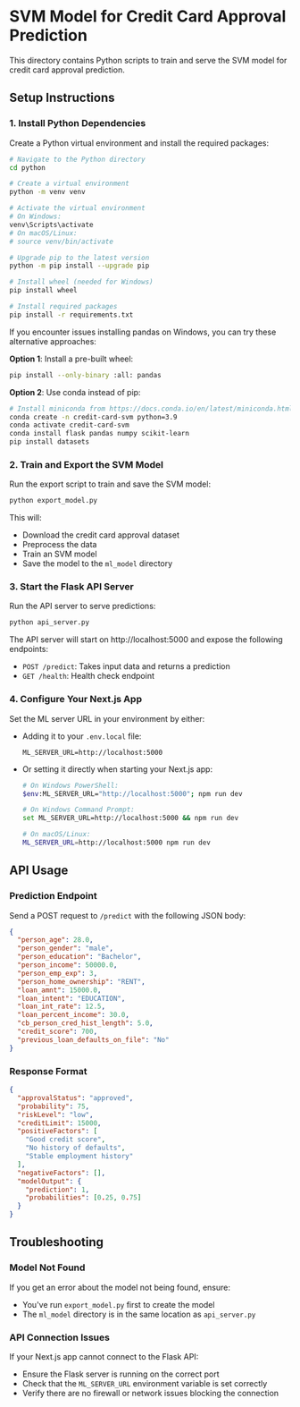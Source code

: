 # SVM Model for Credit Card Approval Prediction

This directory contains Python scripts to train and serve the SVM model for credit card approval prediction.

## Setup Instructions

### 1. Install Python Dependencies

Create a Python virtual environment and install the required packages:

```bash
# Navigate to the Python directory
cd python

# Create a virtual environment
python -m venv venv

# Activate the virtual environment
# On Windows:
venv\Scripts\activate
# On macOS/Linux:
# source venv/bin/activate

# Upgrade pip to the latest version
python -m pip install --upgrade pip

# Install wheel (needed for Windows)
pip install wheel

# Install required packages
pip install -r requirements.txt
```

If you encounter issues installing pandas on Windows, you can try these alternative approaches:

**Option 1**: Install a pre-built wheel:
```bash
pip install --only-binary :all: pandas
```

**Option 2**: Use conda instead of pip:
```bash
# Install miniconda from https://docs.conda.io/en/latest/miniconda.html
conda create -n credit-card-svm python=3.9
conda activate credit-card-svm
conda install flask pandas numpy scikit-learn
pip install datasets
```

### 2. Train and Export the SVM Model

Run the export script to train and save the SVM model:

```bash
python export_model.py
```

This will:
- Download the credit card approval dataset
- Preprocess the data
- Train an SVM model
- Save the model to the `ml_model` directory

### 3. Start the Flask API Server

Run the API server to serve predictions:

```bash
python api_server.py
```

The API server will start on http://localhost:5000 and expose the following endpoints:
- `POST /predict`: Takes input data and returns a prediction
- `GET /health`: Health check endpoint

### 4. Configure Your Next.js App

Set the ML server URL in your environment by either:

- Adding it to your `.env.local` file:
  ```
  ML_SERVER_URL=http://localhost:5000
  ```
  
- Or setting it directly when starting your Next.js app:
  ```bash
  # On Windows PowerShell:
  $env:ML_SERVER_URL="http://localhost:5000"; npm run dev
  
  # On Windows Command Prompt:
  set ML_SERVER_URL=http://localhost:5000 && npm run dev
  
  # On macOS/Linux:
  ML_SERVER_URL=http://localhost:5000 npm run dev
  ```

## API Usage

### Prediction Endpoint

Send a POST request to `/predict` with the following JSON body:

```json
{
  "person_age": 28.0,
  "person_gender": "male",
  "person_education": "Bachelor",
  "person_income": 50000.0,
  "person_emp_exp": 3,
  "person_home_ownership": "RENT",
  "loan_amnt": 15000.0,
  "loan_intent": "EDUCATION",
  "loan_int_rate": 12.5,
  "loan_percent_income": 30.0,
  "cb_person_cred_hist_length": 5.0,
  "credit_score": 700,
  "previous_loan_defaults_on_file": "No"
}
```

### Response Format

```json
{
  "approvalStatus": "approved",
  "probability": 75,
  "riskLevel": "low",
  "creditLimit": 15000,
  "positiveFactors": [
    "Good credit score",
    "No history of defaults",
    "Stable employment history"
  ],
  "negativeFactors": [],
  "modelOutput": {
    "prediction": 1,
    "probabilities": [0.25, 0.75]
  }
}
```

## Troubleshooting

### Model Not Found

If you get an error about the model not being found, ensure:
- You've run `export_model.py` first to create the model
- The `ml_model` directory is in the same location as `api_server.py`

### API Connection Issues

If your Next.js app cannot connect to the Flask API:
- Ensure the Flask server is running on the correct port
- Check that the `ML_SERVER_URL` environment variable is set correctly
- Verify there are no firewall or network issues blocking the connection